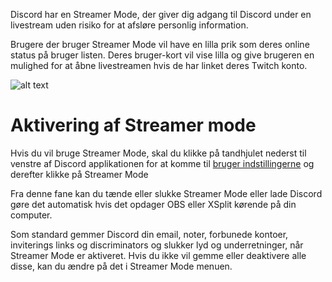 <!-- TITLE: [DA] Streamer Mode -->
<!-- SUBTITLE: Discord Streamer Tilstand -->

Discord har en Streamer Mode, der giver dig adgang til Discord under en livestream uden risiko for at afsløre personlig information.

Brugere der bruger Streamer Mode vil have en lilla prik som deres online status på bruger listen. Deres bruger-kort vil vise lilla og give brugeren en mulighed for at åbne livestreamen hvis de har linket deres Twitch konto.

![alt text](http://i.imgur.com/zt8qHVQ.png?1)

# Aktivering af Streamer mode
Hvis du vil bruge Streamer Mode, skal du klikke på tandhjulet nederst til venstre af Discord applikationen for at komme til [bruger indstillingerne](/user-settings) og derefter klikke på Streamer Mode

Fra denne fane kan du tænde eller slukke Streamer Mode eller lade Discord gøre det automatisk hvis det opdager OBS eller XSplit kørende på din computer.

Som standard gemmer Discord din email, noter, forbunede kontoer, inviterings links og discriminators og slukker lyd og underretninger, når Streamer Mode er aktiveret. Hvis du ikke vil gemme eller deaktivere alle disse, kan du ændre på det i Streamer Mode menuen.
